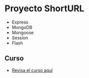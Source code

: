 # Proyecto ShortURL

-   Express
-   MongoDB
-   Mongoose
-   Session
-   Flash

## Curso

-   [Revisa el curso aquí](https://www.youtube.com/watch?v=xkHyM-K3Cd8&list=PLPl81lqbj-4Iy7yuRrVLn4V6isOVpvlpl&index=4)
